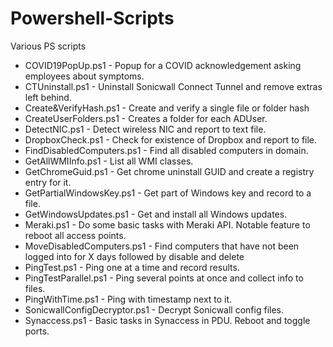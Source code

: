 # Powershell-Scripts

Various PS scripts

* COVID19PopUp.ps1 				- Popup for a COVID acknowledgement asking employees about symptoms.
* CTUninstall.ps1 				- Uninstall Sonicwall Connect Tunnel and remove extras left behind.
* Create&VerifyHash.ps1 		- Create and verify a single file or folder hash
* CreateUserFolders.ps1 		- Creates a folder for each ADUser.
* DetectNIC.ps1 				- Detect wireless NIC and report to text file.
* DropboxCheck.ps1 				- Check for existence of Dropbox and report to file.
* FindDisabledComputers.ps1 	- Find all disabled computers in domain.
* GetAllWMIInfo.ps1				- List all WMI classes.
* GetChromeGuid.ps1				- Get chrome uninstall GUID and create a registry entry for it.
* GetPartialWindowsKey.ps1 		- Get part of Windows key and record to a file.
* GetWindowsUpdates.ps1 		- Get and install all Windows updates.
* Meraki.ps1 					- Do some basic tasks with Meraki API. Notable feature to reboot all access points.
* MoveDisabledComputers.ps1 	- Find computers that have not been logged into for X days followed by disable and delete
* PingTest.ps1					- Ping one at a time and record results.
* PingTestParallel.ps1 			- Ping several points at once and collect info to files.
* PingWithTime.ps1 				- Ping with timestamp next to it.
* SonicwallConfigDecryptor.ps1 	- Decrypt Sonicwall config files.
* Synaccess.ps1					- Basic tasks in Synaccess in PDU. Reboot and toggle ports.
